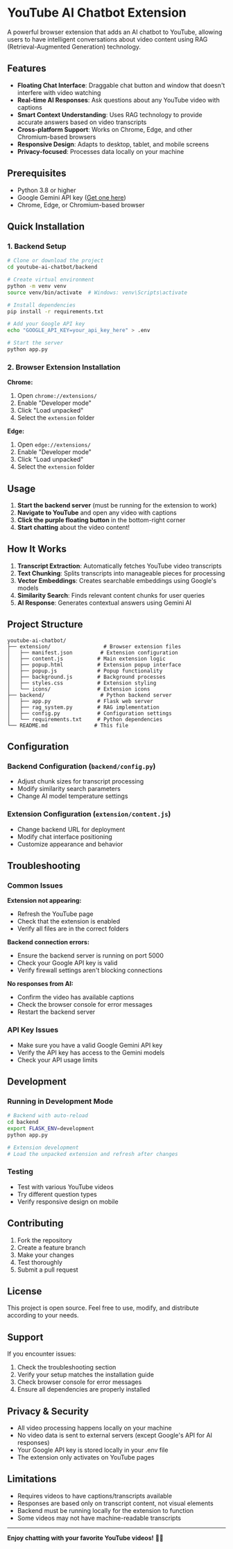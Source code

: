 # YouTube AI Chatbot Extension

A powerful browser extension that adds an AI chatbot to YouTube, allowing users to have intelligent conversations about video content using RAG (Retrieval-Augmented Generation) technology.

## Features

- **Floating Chat Interface**: Draggable chat button and window that doesn't interfere with video watching
- **Real-time AI Responses**: Ask questions about any YouTube video with captions
- **Smart Context Understanding**: Uses RAG technology to provide accurate answers based on video transcripts
- **Cross-platform Support**: Works on Chrome, Edge, and other Chromium-based browsers
- **Responsive Design**: Adapts to desktop, tablet, and mobile screens
- **Privacy-focused**: Processes data locally on your machine

## Prerequisites

- Python 3.8 or higher
- Google Gemini API key ([Get one here](https://aistudio.google.com/))
- Chrome, Edge, or Chromium-based browser

## Quick Installation

### 1. Backend Setup

```bash
# Clone or download the project
cd youtube-ai-chatbot/backend

# Create virtual environment
python -m venv venv
source venv/bin/activate  # Windows: venv\Scripts\activate

# Install dependencies
pip install -r requirements.txt

# Add your Google API key
echo "GOOGLE_API_KEY=your_api_key_here" > .env

# Start the server
python app.py
```

### 2. Browser Extension Installation

**Chrome:**
1. Open `chrome://extensions/`
2. Enable "Developer mode"
3. Click "Load unpacked"
4. Select the `extension` folder

**Edge:**
1. Open `edge://extensions/`
2. Enable "Developer mode" 
3. Click "Load unpacked"
4. Select the `extension` folder

## Usage

1. **Start the backend server** (must be running for the extension to work)
2. **Navigate to YouTube** and open any video with captions
3. **Click the purple floating button** in the bottom-right corner
4. **Start chatting** about the video content!

## How It Works

1. **Transcript Extraction**: Automatically fetches YouTube video transcripts
2. **Text Chunking**: Splits transcripts into manageable pieces for processing
3. **Vector Embeddings**: Creates searchable embeddings using Google's models
4. **Similarity Search**: Finds relevant content chunks for user queries
5. **AI Response**: Generates contextual answers using Gemini AI

## Project Structure

```
youtube-ai-chatbot/
├── extension/                 # Browser extension files
│   ├── manifest.json         # Extension configuration
│   ├── content.js           # Main extension logic
│   ├── popup.html           # Extension popup interface
│   ├── popup.js             # Popup functionality
│   ├── background.js        # Background processes
│   ├── styles.css           # Extension styling
│   └── icons/               # Extension icons
├── backend/                  # Python backend server
│   ├── app.py               # Flask web server
│   ├── rag_system.py        # RAG implementation
│   ├── config.py            # Configuration settings
│   └── requirements.txt     # Python dependencies
└── README.md               # This file
```

## Configuration

### Backend Configuration (`backend/config.py`)
- Adjust chunk sizes for transcript processing
- Modify similarity search parameters
- Change AI model temperature settings

### Extension Configuration (`extension/content.js`)
- Change backend URL for deployment
- Modify chat interface positioning
- Customize appearance and behavior

## Troubleshooting

### Common Issues

**Extension not appearing:**
- Refresh the YouTube page
- Check that the extension is enabled
- Verify all files are in the correct folders

**Backend connection errors:**
- Ensure the backend server is running on port 5000
- Check your Google API key is valid
- Verify firewall settings aren't blocking connections

**No responses from AI:**
- Confirm the video has available captions
- Check the browser console for error messages
- Restart the backend server

### API Key Issues
- Make sure you have a valid Google Gemini API key
- Verify the API key has access to the Gemini models
- Check your API usage limits

## Development

### Running in Development Mode
```bash
# Backend with auto-reload
cd backend
export FLASK_ENV=development
python app.py

# Extension development
# Load the unpacked extension and refresh after changes
```

### Testing
- Test with various YouTube videos
- Try different question types
- Verify responsive design on mobile

## Contributing

1. Fork the repository
2. Create a feature branch
3. Make your changes
4. Test thoroughly
5. Submit a pull request

## License

This project is open source. Feel free to use, modify, and distribute according to your needs.

## Support

If you encounter issues:
1. Check the troubleshooting section
2. Verify your setup matches the installation guide
3. Check browser console for error messages
4. Ensure all dependencies are properly installed

## Privacy & Security

- All video processing happens locally on your machine
- No video data is sent to external servers (except Google's API for AI responses)
- Your Google API key is stored locally in your .env file
- The extension only activates on YouTube pages

## Limitations

- Requires videos to have captions/transcripts available
- Responses are based only on transcript content, not visual elements
- Backend must be running locally for the extension to function
- Some videos may not have machine-readable transcripts

---

**Enjoy chatting with your favorite YouTube videos!** 🎥🤖